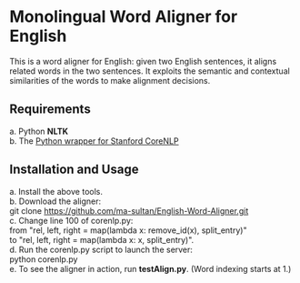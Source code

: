 # Monolingual Word Aligner for English

This is a word aligner for English: given two English sentences, it aligns related words in the two sentences. It exploits the semantic and contextual similarities of the words to make alignment decisions.

## Requirements
a. Python **NLTK**  
b. The [Python wrapper for Stanford CoreNLP](https://github.com/dasmith/stanford-corenlp-python)  

## Installation and Usage
a. Install the above tools.  
b. Download the aligner:  
      git clone https://github.com/ma-sultan/English-Word-Aligner.git  
c. Change line 100 of corenlp.py:  
      from "rel, left, right = map(lambda x: remove_id(x), split_entry)"  
      to "rel, left, right = map(lambda x: x, split_entry)".  
d. Run the corenlp.py script to launch the server:  
      python corenlp.py  
e. To see the aligner in action, run **testAlign.py**. (Word indexing starts at 1.)
